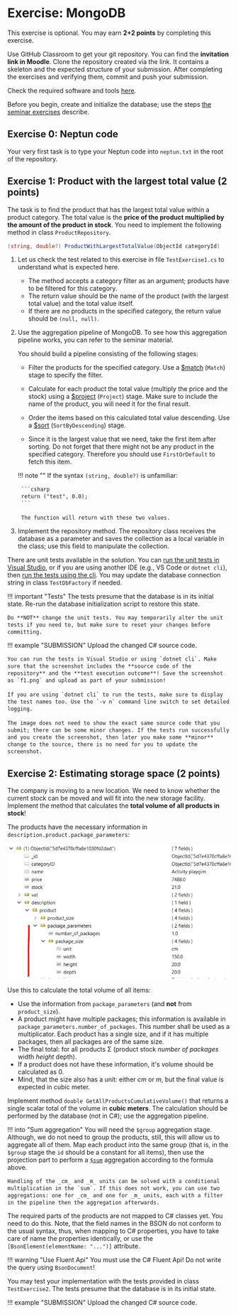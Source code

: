 ﻿# Exercise: MongoDB

This exercise is optional. You may earn **2+2 points** by completing this exercise.

Use GitHub Classroom to get your git repository. You can find the **invitation link in Moodle**. Clone the repository created via the link. It contains a skeleton and the expected structure of your submission. After completing the exercises and verifying them, commit and push your submission.

Check the required software and tools [here](../index.md#required-tools).

Before you begin, create and initialize the database; use the steps [the seminar exercises](../../seminar/mongodb/index.md) describe.

## Exercise 0: Neptun code

Your very first task is to type your Neptun code into `neptun.txt` in the root of the repository.

## Exercise 1: Product with the largest total value (2 points)

The task is to find the product that has the largest total value within a product category. The total value is the **price of the product multiplied by the amount of the product in stock**. You need to implement the following method in class `ProductRepository`.

```csharp
(string, double?) ProductWithLargestTotalValue(ObjectId categoryId)
```

1. Let us check the test related to this exercise in file `TestExercise1.cs` to understand what is expected here.

    - The method accepts a category filter as an argument; products have to be filtered for this category.
    - The return value should be the name of the product (with the largest total value) and the total value itself.
    - If there are no products in the specified category, the return value should be `(null, null)`.

1. Use the aggregation pipeline of MongoDB. To see how this aggregation pipeline works, you can refer to the seminar material.

    You should build a pipeline consisting of the following stages:

    - Filter the products for the specified category. Use a [$match](https://docs.mongodb.com/manual/reference/operator/aggregation/match/) (`Match`) stage to specify the filter.

    - Calculate for each product the total value (multiply the price and the stock) using a [$project](https://docs.mongodb.com/manual/reference/operator/aggregation/project/) (`Project`) stage. Make sure to include the name of the product, you will need it for the final result.

    - Order the items based on this calculated total value descending. Use a [$sort](https://docs.mongodb.com/manual/reference/operator/aggregation/sort/) (`SortByDescending`) stage.

    - Since it is the largest value that we need, take the first item after sorting. Do not forget that there might not be any product in the specified category. Therefore you should use `FirstOrDefault` to fetch this item.

    !!! note ""
        If the syntax `(string, double?)` is unfamiliar:

        ```csharp
        return ("test", 0.0);
        ```
        
        The function will return with these two values.

1. Implement the repository method. The repository class receives the database as a parameter and saves the collection as a local variable in the class; use this field to manipulate the collection.

There are unit tests available in the solution. You can [run the unit tests in Visual Studio](https://docs.microsoft.com/en-us/visualstudio/test/run-unit-tests-with-test-explorer?view=vs-2022), or if you are using another IDE (e.g., VS Code or `dotnet cli`), then [run the tests using the cli](https://docs.microsoft.com/en-us/dotnet/core/tools/dotnet-test). You may update the database connection string in class `TestDbFactory` if needed.

!!! important "Tests"
    The tests presume that the database is in its initial state. Re-run the database initialization script to restore this state.

    Do **NOT** change the unit tests. You may temporarily alter the unit tests if you need to, but make sure to reset your changes before committing.

!!! example "SUBMISSION"
    Upload the changed C# source code.

    You can run the tests in Visual Studio or using `dotnet cli`. Make sure that the screenshot includes the **source code of the repository** and the **test execution outcome**! Save the screenshot as `f1.png` and upload as part of your submission!

    If you are using `dotnet cli` to run the tests, make sure to display the test names too. Use the `-v n` command line switch to set detailed logging.

    The image does not need to show the exact same source code that you submit; there can be some minor changes. If the tests run successfully and you create the screenshot, then later you make some **minor** change to the source, there is no need for you to update the screenshot.

## Exercise 2: Estimating storage space (2 points)

The company is moving to a new location. We need to know whether the current stock can be moved and will fit into the new storage facility. Implement the method that calculates the **total volume of all products in stock**!

The products have the necessary information in `description.product.package_parameters`:

![Product size](product-size.png)

Use this to calculate the total volume of all items:

- Use the information from `package_parameters` (and **not** from `product_size`).
- A product might have multiple packages; this information is available in `package_parameters.number_of_packages`. This number shall be used as a multiplicator. Each product has a single size, and if it has multiple packages, then all packages are of the same size.
- The final total: for all products Σ (product stock *number of packages* width *height* depth).
- If a product does not have these information, it's volume should be calculated as 0.
- Mind, that the size also has a unit: either _cm_ or _m_, but the final value is expected in cubic meter.

Implement method `double GetAllProductsCumulativeVolume()` that returns a single scalar total of the volume in **cubic meters**. The calculation should be performed by the database (not in C#); use the aggregation pipeline.

!!! into "Sum aggregation"
    You will need the `$group` aggregation stage. Although, we do not need to group the products, still, this will allow us to aggregate all of them. Map each product into the same group (that is, in the `$group` stage the `id` should be a constant for all items), then use the projection part to perform a [`$sum`](https://docs.mongodb.com/manual/reference/operator/aggregation/sum/#use-in-group-stage) aggregation according to the formula above.

    Handling of the _cm_ and _m_ units can be solved with a conditional multiplication in the `sum`. If this does not work, you can use two aggregations: one for _cm_ and one for _m_ units, each with a filter in the pipeline then the aggregation afterwards.

The required parts of the products are not mapped to C# classes yet. You need to do this. Note, that the field names in the BSON do not conform to the usual syntax, thus, when mapping to C# properties, you have to take care of name the properties identically, or use the `[BsonElement(elementName: "...")]` attribute.

!!! warning "Use Fluent Api"
    You must use the C# Fluent Api! Do not write the query using `BsonDocument`!

You may test your implementation with the tests provided in class `TestExercise2`. The tests presume that the database is in its initial state.

!!! example "SUBMISSION"
    Upload the changed C# source code.
